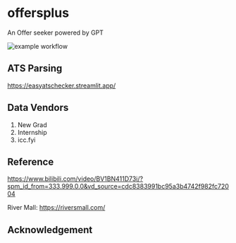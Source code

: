 # offersplus
An Offer seeker powered by GPT

![example workflow](https://github.com/chenyuan99/offer-plus/actions/workflows/django.yml/badge.svg)

## ATS Parsing

https://easyatschecker.streamlit.app/

## Data Vendors

1. New Grad
2. Internship
3. icc.fyi
   
## Reference

https://www.bilibili.com/video/BV1BN411D73i/?spm_id_from=333.999.0.0&vd_source=cdc8383991bc95a3b4742f982fc72004

River Mall: https://riversmall.com/

## Acknowledgement



